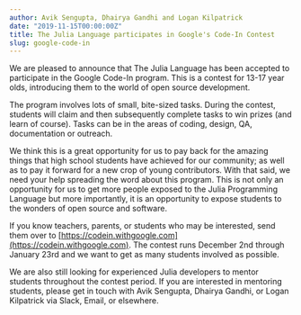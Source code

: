 ```yaml
---
author: Avik Sengupta, Dhairya Gandhi and Logan Kilpatrick
date: "2019-11-15T00:00:00Z"
title: The Julia Language participates in Google's Code-In Contest
slug: google-code-in
---
```


We are pleased to announce that The Julia Language has been accepted to participate in the Google Code-In program. This is a contest for 13-17 year olds, introducing them to the world of open source development.

The program involves lots of small, bite-sized tasks. During the contest, students will claim and then subsequently complete tasks to win prizes (and learn of course). Tasks can be in the areas of coding, design, QA, documentation or outreach.

We think this is a great opportunity for us to pay back for the amazing things that high school students have achieved for our community; as well as to pay it forward for a new crop of young contributors. With that said, we need your help spreading the word about this program. This is not only an opportunity for us to get more people exposed to the Julia Programming Language but more importantly, it is an opportunity to expose students to the wonders of open source and software.

If you know teachers, parents, or students who may be interested, send them over to [https://codein.withgoogle.com](https://codein.withgoogle.com). The contest runs December 2nd through January 23rd and we want to get as many students involved as possible.

We are also still looking for experienced Julia developers to mentor students throughout the contest period. If you are interested in mentoring students, please get in touch with Avik Sengupta, Dhairya Gandhi, or Logan Kilpatrick via Slack, Email, or elsewhere.

